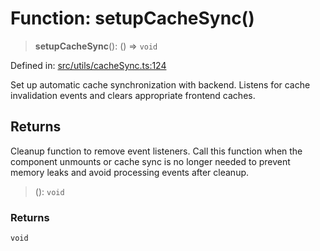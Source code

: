 # Function: setupCacheSync()

> **setupCacheSync**(): () => `void`

Defined in: [src/utils/cacheSync.ts:124](https://github.com/Nick2bad4u/Uptime-Watcher/blob/main/src/utils/cacheSync.ts#L124)

Set up automatic cache synchronization with backend. Listens for cache
invalidation events and clears appropriate frontend caches.

## Returns

Cleanup function to remove event listeners. Call this function when
  the component unmounts or cache sync is no longer needed to prevent memory
  leaks and avoid processing events after cleanup.

> (): `void`

### Returns

`void`
